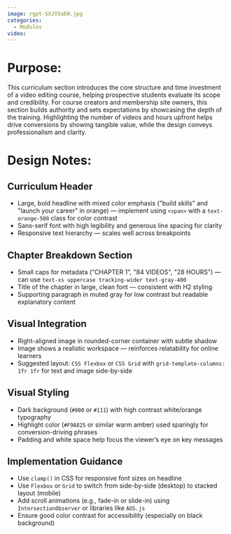 ```yaml
---
image: rgpt-SXJYXaEW.jpg
categories:
  - Modules
video:
---
```

# Purpose:
This curriculum section introduces the core structure and time investment of a video editing course, helping prospective students evaluate its scope and credibility. For course creators and membership site owners, this section builds authority and sets expectations by showcasing the depth of the training. Highlighting the number of videos and hours upfront helps drive conversions by showing tangible value, while the design conveys professionalism and clarity.

# Design Notes:

## Curriculum Header
* Large, bold headline with mixed color emphasis ("build skills" and "launch your career" in orange) — implement using `<span>` with a `text-orange-500` class for color contrast
* Sans-serif font with high legibility and generous line spacing for clarity
* Responsive text hierarchy — scales well across breakpoints

## Chapter Breakdown Section
* Small caps for metadata ("CHAPTER 1", "84 VIDEOS", "28 HOURS") — can use `text-xs uppercase tracking-wider text-gray-400`
* Title of the chapter in large, clean font — consistent with H2 styling
* Supporting paragraph in muted gray for low contrast but readable explanatory content

## Visual Integration
* Right-aligned image in rounded-corner container with subtle shadow
* Image shows a realistic workspace — reinforces relatability for online learners
* Suggested layout: `CSS Flexbox` or `CSS Grid` with `grid-template-columns: 1fr 1fr` for text and image side-by-side

## Visual Styling
* Dark background (`#000` or `#111`) with high contrast white/orange typography
* Highlight color (`#F9A825` or similar warm amber) used sparingly for conversion-driving phrases
* Padding and white space help focus the viewer’s eye on key messages

## Implementation Guidance
* Use `clamp()` in CSS for responsive font sizes on headline
* Use `Flexbox` or `Grid` to switch from side-by-side (desktop) to stacked layout (mobile)
* Add scroll animations (e.g., fade-in or slide-in) using `IntersectionObserver` or libraries like `AOS.js`
* Ensure good color contrast for accessibility (especially on black background)
